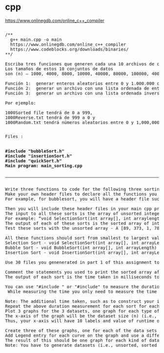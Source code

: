 # cpp
https://www.onlinegdb.com/online_c++_compiler
<pre>

/**
  g++ main.cpp -o main
  https://www.onlinegdb.com/online_c++_compiler
  https://www.codeblocks.org/downloads/binaries/
**/

Escriba tres funciones que generen cada una 10 archivos de conjunto de datos únicos de enteros separados por una coma ",". 
Los tamaños de estos 10 conjuntos de datos 
son (n) – 1000, 4000, 8000, 10000, 40000, 80000, 100000, 400000, 800000, 1000000. 

Función 1:  generar enteros aleatorios entre 0 y 1.000.000 como elementos de cada conjunto de datos.
Función 2:  generar un archivo con una lista ordenada de enteros de menor a mayor. 
Función 3:  generar un archivo con una lista ordenada inversamente con valores que van de mayor a menor. 

Por ejemplo:

1000Sorted file tendrá de 0 a 999, 
1000Reverse.txt tendrá de 999 a 0 y 
1000Random.txt tendrá números aleatorios entre 0 y 1,000,000.

</pre>


<pre>
Files : 

<b>
#include "bubbleSort.h"
#include "insertionSort.h"
#include "quickSort.h"
Main program: main_sorting.cpp
</b>  <hr>
Write three functions to code for the following three sorting algorithms in C++. 
Make your own header files to declare all the functions you need to implement each of these sorting algorithms. 
For example, for bubblesort, you will have a header file such as "bubblesort.h", in which you will declare all the functions that you need to perform bubblesort. 

Then you will include these header files in your main cpp program, in which you will implement and call all these functions. 
The input to all these sorts is the array of unsorted integers and the size of the array. 
For example: “void SelectionSort(int array[], int arraylength)”. 
The output of each of these sorts is the sorted array of integers printed on the console. 
Test these sorts with the unsorted array - A [89, 373, 1, 783, 23, 987, 12, 65, 28, 17]. 

All these functions should sort from smallest to largest value. Note: Bubble sort should be the optimized version
Selection Sort - void SelectionSort(int array[], int arrayLength) {…}
Bubble Sort - void BubbleSort(int array[], int arrayLength) {…}
Insertion Sort - void InsertionSort(int array[], int arrayLength) {…}

Use 30 files you genenerated in part 1 of this assignment to give as the input to your three sorting functions and measure the duration of each function. 

Comment the statements you used to print the sorted array after each sorting function, as you need to measure only the time taken to sort. 
The output of each sort is the time taken in milliseconds to sort the given unsorted array. 

You can use "#include <chrono>" or "#include<time.h>" to measure the duration of a function in C++.
 While measuring the time you only need to measure the time taken by each sorting algorithm to convert the unsorted array into a sorted array. 

Note: The additional time taken, such as to construct your input array and to print your sorted array to console should not be included while measuring the duration of the sort.
Repeat the above duration measurement for each sort for each input file. 
Plot 3 graphs for the 3 datasets, one graph for each type of array: sorted, unsorted, or reverse sorted. 
The x-axis of the graph will be the dataset size (n) (i.e., same as your array size), and the y-axis will be the average of the three executions for each dataset size. 
Thus, your x-axis will have 10 labels and value of runtime on the y-axis for each label. 

Create three of these graphs, one for each of the data sets (sorted, unsorted and reverse sorted) where the three sorting algorithms (Selection Sort, Bubble Sort, and Insertion Sort) are in the same graph sharing the same axis labels. 
Add Legend entry for each curve on the graph and use a different pattern like dotted, dashed, straight line, and different bullet dimensions and color for each curve of a sorting algorithm. 
The result of this should be one graph for each kind of dataset where all three algorithms are plotted together. 
Note: You have to generate datasets (i.e., unsorted, sorted or reverse sorted arrays) only once and you can reuse the same datasets across three executions of each sort and also across different sorting algorithms.
</pre>
